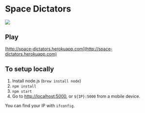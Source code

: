 # Space Dictators

<img src="https://cdn.rawgit.com/pardahlman/junction2016/master/static/img/GIT-space-dictator-logo_image.png">


## Play

[http://space-dictators.herokuapp.com](http://space-dictators.herokuapp.com)


## To setup locally

1. Install node.js (`brew install node`)
2. `npm install`
3. `npm start`
4. Go to [http://localhost:5000](http://localhost:5000), or `${IP}:5000` from a mobile device.

You can find your IP with `ifconfig`.
